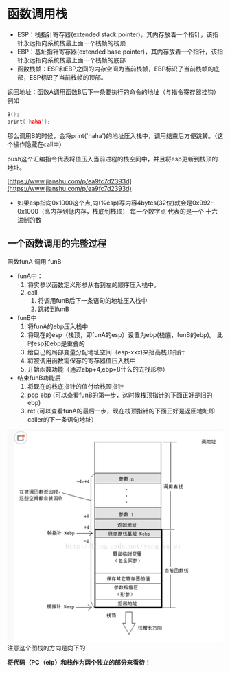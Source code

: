 # 函数调用栈

* ESP：栈指针寄存器\(extended stack pointer\)，其内存放着一个指针，该指针永远指向系统栈最上面一个栈帧的栈顶
* EBP：基址指针寄存器\(extended base pointer\)，其内存放着一个指针，该指针永远指向系统栈最上面一个栈帧的底部
* 函数栈帧：ESP和EBP之间的内存空间为当前栈帧，EBP标识了当前栈帧的底部，ESP标识了当前栈帧的顶部。

返回地址：函数A调用函数B后下一条要执行的命令的地址（与指令寄存器挂钩） 例如

```c
B();
print('haha');
```

那么调用B的时候，会将print\('haha'\)的地址压入栈中，调用结束后方便跳转。（这个操作隐藏在call中）

push这个汇编指令代表将值压入当前进程的栈空间中，并且将esp更新到栈顶的地址。

[https://www.jianshu.com/p/ea9fc7d2393d](https://www.jianshu.com/p/ea9fc7d2393d)

* 如果esp指向0x1000这个点,向\(%esp\)写内容4bytes\(32位\)就会是0x992-0x1000（高内存到低内存，栈底到栈顶） 每一个数字点 代表的是一个 十六进制的数

## 一个函数调用的完整过程

函数funA 调用 funB

* funA中：
  1. 将实参以函数定义形参从右到左的顺序压入栈中。
  2. call
     1. 将调用funB后下一条语句的地址压入栈中
     2. 跳转到funB
* funB中
  1. 将funA的ebp压入栈中
  2. 将现在的esp（栈顶，即funA的esp）设置为ebp\(栈底，funB的ebp\)。 此时esp和ebp是重叠的
  3. 给自己的局部变量分配地址空间（esp-xxx\)来抬高栈顶指针
  4. 将被调用函数需保存的寄存器值压入栈中
  5. 开始函数功能（通过ebp+4,ebp+8什么的去找形参）
* 结束funB功能后
  1. 将现在的栈底指针的值付给栈顶指针
  2. pop ebp \(可以查看funB的第一步，这时候栈顶指针的下面正好是旧的ebp\)
  3. ret \(可以查看funA的最后一步，现在栈顶指针的下面正好是返回地址即caller的下一条语句地址）

![](../.gitbook/assets/15220568965965.jpg) 注意这个图栈的方向是向下的

**将代码（PC（eip）和栈作为两个独立的部分来看待！**

